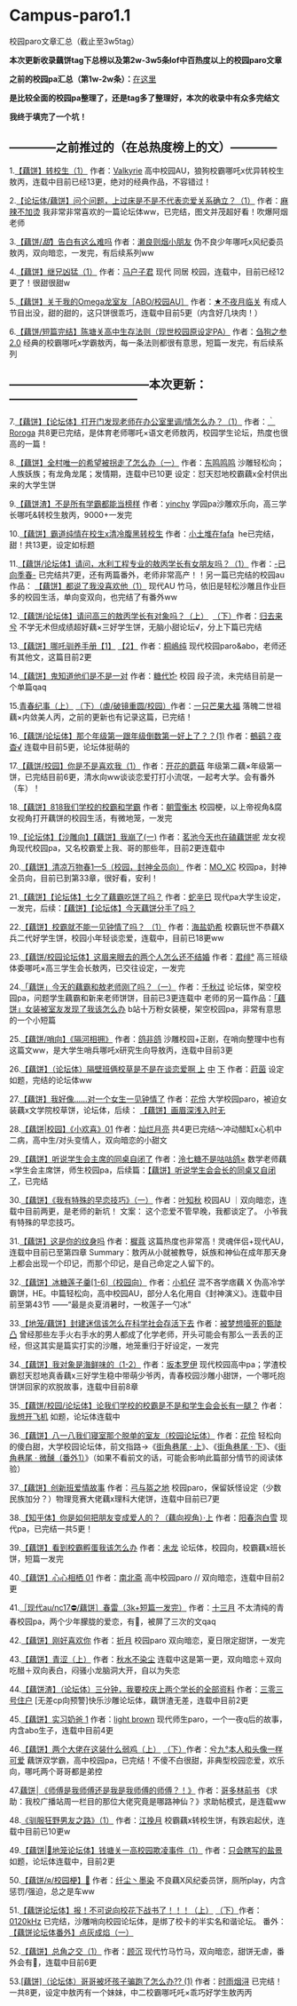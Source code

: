 # Campus-paro1.1
校园paro文章汇总（截止至3w5tag）

**本次更新收录藕饼tag下总榜以及第2w-3w5条lof中百热度以上的校园paro文章**

**之前的校园pa汇总（第1w-2w条）：**[在这里](http://qwqpwpqaq.lofter.com/post/1d881b97_1c64ddea1)

**是比较全面的校园pa整理了，还是tag多了整理好，本次的收录中有众多完结文**

**我终于填完了一个坑！**

## ————之前推过的（在总热度榜上的文）————

1.[【藕饼】转校生（1）](http://mtvalhalla.lofter.com/post/1e3dda80_1c63e09d4) 作者：[Valkyrie](http://mtvalhalla.lofter.com/)
高中校园AU，狼狗校霸哪吒x优异转校生敖丙，连载中目前已经13更，绝对的经典作品，不容错过！

2.[【论坛体/藕饼】问个问题，上过床是不是不代表恋爱关系确立？（1）](http://shihouyizhiyan.lofter.com/post/1e99a304_1c64bce7c) 作者：[麻辣不加烫](http://shihouyizhiyan.lofter.com/)
我非常非常喜欢的一篇论坛体ww，已完结，图文并茂超好看！吹爆阿烟老师

3.[【藕饼/*甜*】告白有这么难吗](http://zeyanseraki.lofter.com/post/1ec00e47_1c6451abb) 作者：[濑良则烟小朋友](http://zeyanseraki.lofter.com/)
伪不良少年哪吒x风纪委员敖丙，双向暗恋，一发完，有后续系列ww

4.[【藕饼】继兄凶猛（1）](http://mahuzijun.lofter.com/post/1ebb74c6_1c6544166) 作者：[马户子君](http://mahuzijun.lofter.com/)
现代 同居 校园，连载中，目前已经12更了！很甜很甜w

5.[【藕饼】关于我的Omega龙室友［ABO/校园AU］](http://zhulai248.lofter.com/post/1f2d1625_1c642700f) 作者：[★不夜月临关](http://zhulai248.lofter.com/)
有成人节目出没，甜的甜的，这只饼很乖巧，连载中目前5更（内含好几块肉！）

6.[【藕饼/短篇完结】陈塘关高中生存法则（现世校园原设定PA）](http://1423215788.lofter.com/post/2044a403_1c648a113#) 作者：[刍狗之参2.0](http://1423215788.lofter.com/)
经典的校霸哪吒x学霸敖丙，每一条法则都很有意思，短篇一发完，有后续系列

## ————————————本次更新：———————————

7.[【藕饼】【论坛体】打开门发现老师在办公室里调/情怎么办？（1）](http://zixiu326.lofter.com/post/1e386636_1c657df25) 作者：[｀Roroga](http://zixiu326.lofter.com/)
共8更已完结，是体育老师哪吒×语文老师敖丙，校园学生论坛，热度也很高的一篇！

8.[【藕饼】全村唯一的希望被拐走了怎么办（一）](http://huasuquci.lofter.com/post/1f67a231_1c6479dd3) 作者：[东鸣鸣鸣](http://huasuquci.lofter.com/)
沙雕轻松向；人族妖族；有龙角龙尾；发情期，连载中已10更
设定：怼天怼地校霸藕x全村供出来的大学生饼

9.[【藕饼渣】不是所有学霸都能当榜样](http://yinchy.lofter.com/post/1f83c938_1c6584701) 作者：[yinchy](http://yinchy.lofter.com/)
学园pa沙雕欢乐向，高三学长哪吒&转校生敖丙，9000+一发完

10.[【藕饼】霸道纯情在校生x清冷腹黑转校生](http://duitudetudui.lofter.com/post/201e7010_1c64f9c98) 作者：[小土堆在fafa](http://duitudetudui.lofter.com/)
 he已完结，甜！共13更，设定如标题

11.[【藕饼/论坛体】请问，水利工程专业的敖丙学长有女朋友吗？（1）](http://yxjc978369396.lofter.com/post/1d985d7e_1c6491d1d) 作者：[-已向季春-](http://yxjc978369396.lofter.com/)
已完结共7更，还有两篇番外，老师非常高产！！另一篇已完结的校园au作品：
[【藕饼】都说了我没喜欢他（1）](http://yxjc978369396.lofter.com/post/1d985d7e_1c6646c9d) 现代AU 竹马，依旧是轻松沙雕且作业巨多的校园生活，单向变双向，也完结了有番外ww

12.[【藕饼/论坛体】请问高三的敖丙学长有对象吗？（上）](http://yujunximu.lofter.com/post/1fe03502_1c6522af9)  [（下）](http://yujunximu.lofter.com/post/1fe03502_1c6533269)作者：[归去来兮](http://yujunximu.lofter.com/)
不学无术但成绩超好藕×三好学生饼，无脑小甜论坛√，分上下篇已完结

13.[【藕饼】哪吒驯养手册【1】](http://stelin.lofter.com/post/1e28ef99_1c6471b86) [【2】](http://stelin.lofter.com/post/1e28ef99_1c653e0b3) 作者：[桐嶋纯](http://stelin.lofter.com/)
现代校园paro&abo，老师还有其他文，这篇目前2更

14.[【藕饼】鬼知道他们是不是一对](http://pipiter.lofter.com/post/1ef8b1a6_1c653d3d5) 作者：[糖代𐂂](http://pipiter.lofter.com/)
校园 段子流，未完结目前是一个单篇qaq

15.[青春纪事（上）](http://qiansese916.lofter.com/post/1f028cb7_1c64ab5b8) [（下）（虐/破镜重圆/校园）](http://qiansese916.lofter.com/post/1f028cb7_1c654dbf3)作者：[一只芒果大福](http://qiansese916.lofter.com/)
落魄二世祖藕×内敛美人丙，之前的更新也有记录这篇，已完结！

16.[【藕饼/论坛体】那个年级第一跟年级倒数第一好上了？？(1)](http://506635.lofter.com/post/1f001bd0_1c654eab8) 作者：[鵺鹞？夜杳√](http://506635.lofter.com/)
连载中目前5更，论坛体挺萌的

17.[【藕饼/校园】你是不是喜欢我（1）](http://mushroomellen.lofter.com/post/1f606259_1c6552a58) 作者：[开花的蘑菇](http://mushroomellen.lofter.com/)
年级第二藕×年级第一饼，已完结目前6更，清水向ww谈谈恋爱打打小流氓，一起考大学。会有番外（车）！

18.[【藕饼】818我们学校的校霸和学霸](http://chengyongchen.lofter.com/post/2018759e_1c656246c) 作者：[朝雪衡木](http://chengyongchen.lofter.com/)
校园梗，以上帝视角&腐女视角打开藕饼的校园生活，有微地笼，一发完

19.[【论坛体】【沙雕向】【藕饼】我崩了(一)](http://liangxiao030.lofter.com/post/20096f57_1c65691e9) 作者：[茗池今天也在磕藕饼呢](http://liangxiao030.lofter.com/)
龙女视角现代校园pa，又名校霸爱上我、哥的那些年，目前2更连载中

20.[【藕饼】清凉万物春1—5（校园，封神全员向）](http://mooxc.lofter.com/post/1d3865e4_1c6614f10) 作者：[MO_XC](http://mooxc.lofter.com/)
校园pa，封神全员向，目前已到第33章，很好看，安利！

21.[【藕饼】【论坛体】七夕了藕霸吃饼了吗？](http://lordshen702.lofter.com/post/1e2c008e_1c65aaae1) 作者：[蛇辛巳](http://lordshen702.lofter.com/)
现代pa大学生设定，一发完，后续：[【藕饼】【论坛体】今天藕饼分手了吗？](http://lordshen702.lofter.com/post/1e2c008e_1c6648413)

22.[【藕饼】校霸就不能一见钟情了吗？ （1）](http://chriscavillycett.lofter.com/post/1cff513d_1c65f69c9) 作者：[海盐奶希](http://chriscavillycett.lofter.com/)
校霸玩世不恭藕X兵二代好学生饼，校园小年轻谈恋爱，连载中，目前已18更ww

23.[【藕饼/校园论坛体】这眉来眼去的两个人怎么还不结婚](http://luohuaqiliang.lofter.com/post/1f118adc_1c660b92e) 作者：[君绯°](http://luohuaqiliang.lofter.com/)
高三班级体委哪吒×高三学生会长敖丙，已交往设定，一发完

24.[「藕饼」今天的藕霸和敖老师刚了吗？（一）](http://1944234020.lofter.com/post/1ea19791_1c6601d3f) 作者：[千秋过](http://1944234020.lofter.com/)
论坛体，架空校园pa，问题学生藕霸和新来老师饼饼，目前已3更连载中
老师的另一篇作品：[「藕饼」女装被室友发现了我该怎么办](http://1944234020.lofter.com/post/1ea19791_1c66822be)
b站十万粉女装梗，架空校园pa，非常有意思的一个小短篇

25.[【藕饼/哨向】《隔河相拥》](http://brierix.lofter.com/post/1f022538_1c64e3300) 作者：[鸽非鸽](http://brierix.lofter.com/)
沙雕校园+正剧，在哨向整理中也有这篇文ww，是大学生哨兵哪吒x研究生向导敖丙，连载中目前3更

26.[【藕饼】（论坛体）隔壁班俩校草是不是在谈恋爱啊 上](http://andlre.lofter.com/post/308e68b9_1c65f0f55) [中](http://andlre.lofter.com/post/308e68b9_1c662fcb3) [下](http://andlre.lofter.com/post/308e68b9_1c66c25f5) 作者：[莳茵](http://andlre.lofter.com/)
设定如题，完结的论坛体ww

27.[【藕饼】我好像……对一个女生一见钟情了](http://sijixiaoxiang.lofter.com/post/1e323317_1c65d80fe#) 作者：[花伶](http://sijixiaoxiang.lofter.com/)
大学校园paro，被迫女装藕x文学院校草饼，论坛体，后续：
[【藕饼】画眉深浅入时无](http://sijixiaoxiang.lofter.com/post/1e323317_1c6608ecf#)

28.[【藕饼|校园】《小欢喜》01](http://splendidmoon.lofter.com/post/203ad449_1c65bb0a3) 作者：[灿烂月亮](http://splendidmoon.lofter.com/)
共4更已完结～冲动醋缸x心机中二病，高中生/对头变情人，双向暗恋的小甜文

29.[【藕饼】听说学生会主席的同桌自闭了](http://lingqitangjiushiguguge.lofter.com/post/30a9fca9_1c65b0687) 作者：[泠七糖不是咕咕鸽×](http://lingqitangjiushiguguge.lofter.com/)
数学老师藕×学生会主席饼，师生校园pa，后续篇：[【藕饼】听说学生会会长的同桌又自闭了](http://lingqitangjiushiguguge.lofter.com/post/30a9fca9_1c65ef4b3)，已完结

30.[【藕饼】《我有特殊的早恋技巧》（一）](http://yezhiqiu213.lofter.com/post/20333faf_1c670dca5) 作者：[叶知秋](http://yezhiqiu213.lofter.com/)
校园AU ｜双向暗恋，连载中目前两更，是老师的新坑！
文案：
这个恋爱不管早晚，我都谈定了。
小爷我有特殊的早恋技巧。

31.[【藕饼】这是你的纹身吗](http://aulin.lofter.com/post/1d5cd99f_1c6721f43) 作者：[樨蔻](http://aulin.lofter.com/)
这篇热度也非常高！灵魂伴侣+现代AU，连载中目前已至第四章
Summary：敖丙从小就被教导，妖族和神仙在成年那天身上都会出现一个印记，而那个印记，是自己命定之人留下的。

32.[【藕饼】冰糖莲子羹[1-6]（校园向）](http://xiaojizi867.lofter.com/post/30b398c8_1c66aa6b5) 作者：[小机仔](http://xiaojizi867.lofter.com/)
混不吝学痞藕 X 伪高冷学霸饼，HE。中篇轻松向，高中校园AU，部分人名化用自《封神演义》。连载中目前至第43节
——“最是炎夏消暑时，一枚莲子一勺冰”

33.[【地笼/藕饼】封建迷信该怎么在科学社会存活下去](http://shengaoyimiba741.lofter.com/post/1fffb7be_1c6717a27) 作者：[被梦想噎死的甄陡凸](http://shengaoyimiba741.lofter.com/)
曾经那些左手火右手水的男人都成了化学老师，开头可能会有那么一丢丢的正经，但这其实是篇实打实的沙雕，地笼重归于好设定，一发完

34.[【藕饼】我对象是海鲜味的（1-2）](http://sophia2721.lofter.com/post/1d78849a_1c66f4afe) 作者：[坂本罗伊](http://sophia2721.lofter.com/)
现代校园高中pa；学渣校霸怼天怼地真香藕x三好学生稳中带萌少爷丙，青春校园沙雕小甜饼，一个哪吒抱饼饼回家的欢脱故事，连载中目前8章

35.[【藕饼/校园/论坛体】论我们学校的校霸是不是和学生会会长有一腿？](http://huaxilian717.lofter.com/post/30adf666_1c6722056) 作者：[我想开飞机](http://huaxilian717.lofter.com/)
如题，论坛体连载中

36.[【藕饼】八一八我们寝室那个脱单的室友（校园论坛体）](http://sijixiaoxiang.lofter.com/post/1e323317_1c66b6017#) 作者：[花伶](http://sijixiaoxiang.lofter.com/)
轻松向的傻白甜，大学校园论坛体，前文指路→《[街角巷尾 · 上](http://sijixiaoxiang.lofter.com/post/1e323317_1c664878b#)》、《[街角巷尾 · 下](http://sijixiaoxiang.lofter.com/post/1e323317_1c668b6df#)》、《[街角巷尾 · 微醺（番外1）](http://sijixiaoxiang.lofter.com/post/1e323317_1c66a6705#)》（如果不看前文的话，可能会影响此篇部分情节的阅读体验）

37.[【藕饼】创新班爱情故事](http://meiyoujiuyuzuliangchidewoyaosile.lofter.com/post/1e8bb0a7_1c64f1b35) 作者：[弓与盔之地](http://meiyoujiuyuzuliangchidewoyaosile.lofter.com/)
校园paro，保留妖怪设定（少数民族加分？）物理竞赛大佬藕x理科大佬饼，连载中目前已7更

38.[【知乎体】你是如何把朋友变成爱人的？（藕向视角）·上](http://xiaoluojinbianren097.lofter.com/post/1fd1fb94_1c668176e) 作者：[阳春泡白雪](http://xiaoluojinbianren097.lofter.com/)
现代pa，已完结一共5更！

39.[【藕饼】看到校霸孵蛋我该怎么办](http://anmixiuxiaojiaoqi442.lofter.com/post/1f1a102f_1c668c6eb) 作者：[未龙](http://anmixiuxiaojiaoqi442.lofter.com/)
论坛体，校园向，校霸藕x班长饼，短篇一发完

40.[【藕饼】心心相栖 01](http://yanyi699.lofter.com/post/1ef333af_1c667556d) 作者：[南北斋](http://yanyi699.lofter.com/)
高中校园paro // 双向暗恋，连载中目前2更

41.[［现代au/nc17⛔️/藕饼］春雷（3k+短篇一发完）](http://strawberry020.lofter.com/post/1f9a1ffb_1c66929ec) 作者：[十三月](http://strawberry020.lofter.com/)
不太清纯的青春校园pa，两个少年朦胧的爱恋，有🚕，被屏了三次的文qaq

42.[【藕饼】刚好喜欢你](http://chunrisheruguoliang.lofter.com/post/3095a6a0_1c66c5523) 作者：[折月](http://chunrisheruguoliang.lofter.com/)
校园paro 双向暗恋，夏日限定甜饼，一发完

43.[【藕饼】青涩（上）](http://qiushuiburanchen730.lofter.com/post/201d6a47_1c66ca400) 作者：[秋水不染尘](http://qiushuiburanchen730.lofter.com/)
连载中这是第一更，双向暗恋＋双向吃醋＋双向表白，闷骚小龙脑洞大开，自以为失恋

44.[【藕饼渣】（论坛体）三分钟，我要校庆上两个学长的全部资料](http://sanlingsanhaozhuhu.lofter.com/post/2053712e_1c66cfef6) 作者：[三零三号住户](http://sanlingsanhaozhuhu.lofter.com/)
[无差cp向预警]快乐沙雕论坛体，藕饼渣无差，连载中目前2更

45.[【藕饼】实习奶爸 1](http://linlingennipinle.lofter.com/post/1fab8d81_1c66dc018) 作者：[light brown](http://linlingennipinle.lofter.com/)
现代师生paro，一个一夜q后的故事，内含abo生子，连载中目前4更

46.[【藕饼】两个大佬在这装什么弱鸡（上）](http://xijiu-ninenin.lofter.com/post/1e1b184b_1c66ecfda) [（下）](http://xijiu-ninenin.lofter.com/post/1e1b184b_1c6739f9b)作者：[兮九°本人和头像一样可爱](http://xijiu-ninenin.lofter.com/)
藕饼双学霸，高中校园pa，已完结！不傻不白很甜，非典型校园恋爱，欢乐向，哪吒两个哥哥都是弟控

47.[藕饼│《师傅是我师傅还是我是我师傅的师傅？！》](http://wuxie666.lofter.com/post/1ee9955e_1c6725085) 作者：[哥多林前书](http://wuxie666.lofter.com/)
《求助：我校广播站周一栏目的那位大佬究竟是哪路神仙？》求助帖模式，是连载ww

48.[《驯服狂野男友之路》（1）](http://jwyue.lofter.com/post/1d596082_1c664746b) 作者：[江挽月](http://jwyue.lofter.com/)
校霸藕x转校生饼，有跌宕起伏，连载中目前已10更w

49.[【藕饼|🌿地笼论坛体】钱塘关一高校园欺凌事件（1）](http://yanvjing.lofter.com/post/2017d8fd_1c674ef23) 作者：[只会瞎写的盐景](http://yanvjing.lofter.com/)
如题，论坛体连载中，目前2更

50.[【藕饼/я/校园梗】🚐](http://xianchenzhumoran977.lofter.com/post/20038929_1c6759b70) 作者：[纤尘丶墨染](http://xianchenzhumoran977.lofter.com/)
不良藕X风纪委员饼，厕所play，内含惩罚/强迫，总之是车ww

51.[【藕饼论坛体】报！不可说向校花下战书了！！！（上）](http://yomite.lofter.com/post/1d30e783_1c675d3b7#) [（下）](http://yomite.lofter.com/post/1d30e783_1c67cbbdd#)作者：[0120kHz](http://yomite.lofter.com/)
已完结，沙雕哨向校园论坛体，是绑了校卡的半实名和谐论坛。
番外：[【藕饼论坛体番外】点灰成焰（一）](http://yomite.lofter.com/post/1d30e783_1c6804c19#)

52.[【藕饼】总角之交（1）](http://suwei991211.lofter.com/post/1ef89e03_1c6549d21) 作者：[顾沉](http://suwei991211.lofter.com/)
现代竹马竹马，双向暗恋，甜饼无虐，番外会有🚗，连载中目前6更

53.[[藕饼]（论坛体）哥哥被坏孩子骗跑了怎么办?? (1)](http://evernow.lofter.com/post/1fa5e4f1_1c6592b49) 作者：[时雨烟浔](http://evernow.lofter.com/)
已完结！一共8更，设定中敖丙有一个妹妹，中二校霸哪吒吒×乖巧好学生敖丙丙
